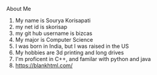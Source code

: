 About Me

1. My name is Sourya Korisapati
2. my net id is skorisap
3. my git hub username is bizcas
4. My major is Computer Science
5. I was born in India, but I was raised in the US
6. My hobbies are 3d printing and long drives
7. I'm proficent in C++, and familar with python and java
8. https://blankhtml.com/


